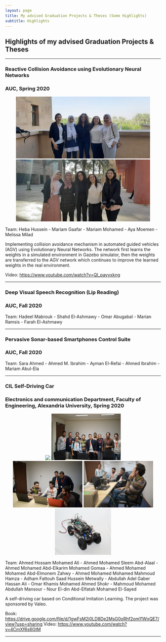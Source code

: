 ```yaml
---
layout: page
title: My advised Graduation Projects & Theses (Some Highlights)
subtitle: Highlights
---
```


## Highlights of my advised Graduation Projects & Theses

-----------------------------------

### Reactive Collision Avoidance using Evolutionary Neural Networks

### AUC, Spring 2020

<center>
<img src="GPs/AUC20-GANN_Car_1.jpeg" height="200">
<img src="GPs/AUC20-GANN_Car_2.jpeg" height="200">
</center>

Team: Heba Hussein - Mariam Gaafar - Mariam Mohamed - Aya Moemen - Melissa Milad


Implementing collision avoidance mechanism in automated guided vehicles (AGV) using Evolutionary Neural Networks. The network first learns the weights in a simulated environment in Gazebo simulator, then the weights are transferred to the AGV network which continues to improve the learned weights in the real environment. 

Video: https://www.youtube.com/watch?v=QI_payyxkng

-----------------------------------

### Deep Visual Speech Recognition (Lip Reading)

### AUC, Fall 2020

Team: Hadeel Mabrouk - Shahd El-Ashmawy - Omar Abugabal - Marian Ramsis - Farah El-Ashmawy 

-----------------------------------

### Pervasive Sonar-based Smartphones Control Suite

### AUC, Fall 2020

Team: Sara Ahmed - Ahmed M. Ibrahim - Ayman El-Refai - Ahmed Ibrahim - Mariam Abul-Ela 

-----------------------------------

### CIL Self-Driving Car

### Electronics and communication Department, Faculty of Engineering, Alexandria University, Spring 2020

<center>
<img src="GPs/Alex_SelfDrive_2019_1.jpg" height="150">
<img src="GPs/Alex_SelfDrive_2019_2.jpg" height="150">
</center>

<center>
<img src="GPs/Alex_SelfDrive_2019_3.jpg" height="150">
<img src="GPs/Alex_SelfDrive_2019_4.jpg" height="150">
<img src="GPs/Alex_SelfDrive_2019_5.jpg" height="150">
</center>

Team: Ahmed Hossam Mohamed Ali - Ahmed Mohamed Sleem Abd-Alaal - Ahmed Mohamed Abd-Elkarim Mohamed Gomaa - Ahmed Mohamed Mohamed Abd-Elmonem Zahwy - Ahmed Mohamed Mohamed Mahmoud Hamza - Adham Fattouh Saad Hussein Metwally - Abdullah Adel Gaber Hassan Ali - Omar Khamis Mohamed Ahmed Shokr - Mahmoud Mohamed Abdullah Mansour - Nour El-din Abd-Elfatah Mohamed El-Sayed

A self-driving car based on Conditional Imitation Learning. The project was sponsored by Valeo.

Book: https://drive.google.com/file/d/1gwFsM2j0LD8De2MsG0oRhf2om11WxQE7/view?usp=sharing
Video: https://www.youtube.com/watch?v=4CmXf6s6GtM

-----------------------------------